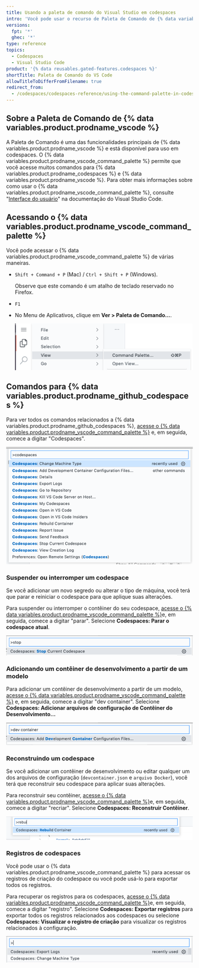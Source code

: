```yaml
---
title: Usando a paleta de comando do Visual Studio em codespaces
intro: 'Você pode usar o recurso de Paleta de Comando de {% data variables.product.prodname_vscode %} para acessar muitos comandos em codespaces.'
versions:
  fpt: '*'
  ghec: '*'
type: reference
topics:
  - Codespaces
  - Visual Studio Code
product: '{% data reusables.gated-features.codespaces %}'
shortTitle: Paleta de Comando do VS Code
allowTitleToDifferFromFilename: true
redirect_from:
  - /codespaces/codespaces-reference/using-the-command-palette-in-codespaces
---
```


## Sobre a Paleta de Comando de {% data variables.product.prodname_vscode %}

A Paleta de Comando é uma das funcionalidades principais de {% data variables.product.prodname_vscode %} e está disponível para uso em codespaces. O {% data variables.product.prodname_vscode_command_palette %} permite que você acesse muitos comandos para {% data variables.product.prodname_codespaces %} e {% data variables.product.prodname_vscode %}. Para obter mais informações sobre como usar o {% data variables.product.prodname_vscode_command_palette %}, consulte "[Interface do usuário](https://code.visualstudio.com/docs/getstarted/userinterface#_command-palette)" na documentação do Visual Studio Code.

## Acessando o {% data variables.product.prodname_vscode_command_palette %}

Você pode acessar o {% data variables.product.prodname_vscode_command_palette %} de várias maneiras.

- `Shift + Command + P` (Mac) / `Ctrl + Shift + P` (Windows).

  Observe que este comando é um atalho de teclado reservado no Firefox.
- `F1`
- No Menu de Aplicativos, clique em **Ver > Paleta de Comando…**.

  ![Menu do aplicativo](/assets/images/help/codespaces/codespaces-view-menu.png)

## Comandos para {% data variables.product.prodname_github_codespaces %}

Para ver todos os comandos relacionados a {% data variables.product.prodname_github_codespaces %}, [acesse o {% data variables.product.prodname_vscode_command_palette %}](#accessing-the-command-palette) e, em seguida, comece a digitar "Codespaces".

![Uma lista de todos os comandos que se referem a codespaces](/assets/images/help/codespaces/codespaces-command-palette.png)

### Suspender ou interromper um codespace

Se você adicionar um novo segredo ou alterar o tipo de máquina, você terá que parar e reiniciar o codespace para que aplique suas alterações.

Para suspender ou interromper o contêiner do seu codespace, [acesse o {% data variables.product.prodname_vscode_command_palette %}](#accessing-the-command-palette)e, em seguida, comece a digitar "parar". Selecione **Codespaces: Parar o codespace atual**.

![Comando para parar um codespace](/assets/images/help/codespaces/codespaces-stop.png)

### Adicionando um contêiner de desenvolvimento a partir de um modelo

Para adicionar um contêiner de desenvolvimento a partir de um modelo, [acesse o {% data variables.product.prodname_vscode_command_palette %}](#accessing-the-command-palette) e, em seguida, comece a digitar "dev container". Selecione **Codespaces: Adicionar arquivos de configuração de Contêiner do Desenvolvimento...**

![Comando para adicionar um contêiner de desenvolvimento](/assets/images/help/codespaces/add-prebuilt-container-command.png)

### Reconstruindo um codespace

Se você adicionar um contêiner de desenvolvimento ou editar qualquer um dos arquivos de configuração (`devcontainer.json` e `arquivo Docker`), você terá que reconstruir seu codespace para aplicar suas alterações.

Para reconstruir seu contêiner, [acesse o {% data variables.product.prodname_vscode_command_palette %}](#accessing-the-command-palette)e, em seguida, comece a digitar "recriar". Selecione **Codespaces: Reconstruir Contêiner**.

![Comando para reconstruir um codespace](/assets/images/help/codespaces/codespaces-rebuild.png)

### Registros de codespaces

Você pode usar o {% data variables.product.prodname_vscode_command_palette %} para acessar os registros de criação do codespace ou você pode usá-lo para exportar todos os registros.

Para recuperar os registros para os codespaces, [acesse o {% data variables.product.prodname_vscode_command_palette %}](#accessing-the-command-palette)e, em seguida, comece a digitar "registro". Selecione **Codespaces: Exportar registros** para exportar todos os registros relacionados aos codespaces ou selecione **Codespaces: Visualizar o registro de criação** para visualizar os registros relacionados à configuração.

![Comando para acessar os registros](/assets/images/help/codespaces/codespaces-logs.png)
